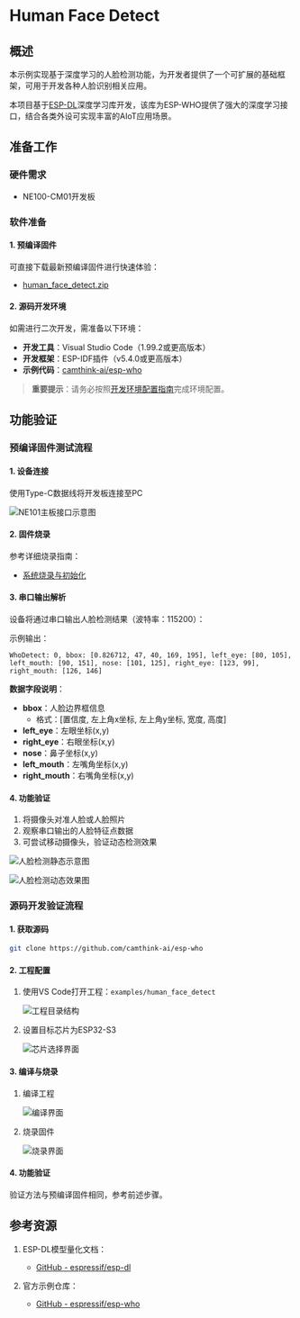# Human Face Detect

## 概述

本示例实现基于深度学习的人脸检测功能，为开发者提供了一个可扩展的基础框架，可用于开发各种人脸识别相关应用。

本项目基于[ESP-DL](https://github.com/espressif/esp-dl)深度学习库开发，该库为ESP-WHO提供了强大的深度学习接口，结合各类外设可实现丰富的AIoT应用场景。

## 准备工作

### 硬件需求

- NE100-CM01开发板

### 软件准备

#### 1. 预编译固件

可直接下载最新预编译固件进行快速体验：
- [human_face_detect.zip](https://github.com/camthink-ai/esp-who/blob/master/bin/human_face_detect.zip)

#### 2. 源码开发环境

如需进行二次开发，需准备以下环境：
- **开发工具**：Visual Studio Code（1.99.2或更高版本）
- **开发框架**：ESP-IDF插件（v5.4.0或更高版本）
- **示例代码**：[camthink-ai/esp-who](https://github.com/camthink-ai/esp-who)

> **重要提示**：请务必按照[开发环境配置指南](./../NE100-MB01%20Development%20Board/Software%20Guide/Development%20Environment%20Setup)完成环境配置。

## 功能验证

### 预编译固件测试流程

#### 1. 设备连接

使用Type-C数据线将开发板连接至PC

![NE101主板接口示意图](/img/NE101_Main_Board2.png)

#### 2. 固件烧录

参考详细烧录指南：
- [系统烧录与初始化](./../NE100-MB01%20Development%20Board/Software%20Guide/System%20Flashing%20and%20Initialization)

#### 3. 串口输出解析

设备将通过串口输出人脸检测结果（波特率：115200）：

示例输出：
```
WhoDetect: 0, bbox: [0.826712, 47, 40, 169, 195], left_eye: [80, 105], left_mouth: [90, 151], nose: [101, 125], right_eye: [123, 99], right_mouth: [126, 146]
```

**数据字段说明**：
- **bbox**：人脸边界框信息
  - 格式：[置信度, 左上角x坐标, 左上角y坐标, 宽度, 高度]
- **left_eye**：左眼坐标(x,y)
- **right_eye**：右眼坐标(x,y) 
- **nose**：鼻子坐标(x,y)
- **left_mouth**：左嘴角坐标(x,y)
- **right_mouth**：右嘴角坐标(x,y)

#### 4. 功能验证

1. 将摄像头对准人脸或人脸照片
2. 观察串口输出的人脸特征点数据
3. 可尝试移动摄像头，验证动态检测效果

![人脸检测静态示意图](/img/NE101_example_human_detect_1.png)

![人脸检测动态效果图](/img/NE101_example_human_detect.gif)

### 源码开发验证流程

#### 1. 获取源码

```bash
git clone https://github.com/camthink-ai/esp-who
```

#### 2. 工程配置

1. 使用VS Code打开工程：`examples/human_face_detect`
   
   ![工程目录结构](/img/NE101_human_face_detect_dir.png)

2. 设置目标芯片为ESP32-S3

   ![芯片选择界面](/img/NE101_idf_IC.png)

#### 3. 编译与烧录

1. 编译工程

   ![编译界面](/img/NE101_idf_build.png)

2. 烧录固件

   ![烧录界面](/img/NE101_idf_flash.png)

#### 4. 功能验证

验证方法与预编译固件相同，参考前述步骤。

## 参考资源

1. ESP-DL模型量化文档：
   - [GitHub - espressif/esp-dl](https://github.com/espressif/esp-dl?tab=readme-ov-file)

2. 官方示例仓库：
   - [GitHub - espressif/esp-who](https://github.com/espressif/esp-who/tree/master)